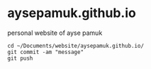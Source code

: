 # aysepamuk.github.io
personal website of ayse pamuk

```
cd ~/Documents/website/aysepamuk.github.io/
git commit -am "message"
git push
```
